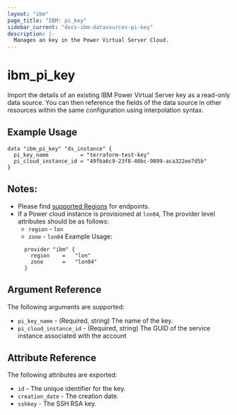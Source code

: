 ```yaml
---
layout: "ibm"
page_title: "IBM: pi_key"
sidebar_current: "docs-ibm-datasources-pi-key"
description: |-
  Manages an key in the Power Virtual Server Cloud.
---
```


# ibm\_pi_key

Import the details of an existing IBM Power Virtual Server key as a read-only data source. You can then reference the fields of the data source in other resources within the same configuration using interpolation syntax.

## Example Usage

```hcl
data "ibm_pi_key" "ds_instance" {
  pi_key_name          = "terraform-test-key"
  pi_cloud_instance_id = "49fba6c9-23f8-40bc-9899-aca322ee7d5b"
}
```
## Notes:
* Please find [supported Regions](https://cloud.ibm.com/apidocs/power-cloud#endpoint) for endpoints.
* If a Power cloud instance is provisioned at `lon04`, The provider level attributes should be as follows:
  * `region` - `lon`
  * `zone` - `lon04`
  Example Usage:
  ```hcl
    provider "ibm" {
      region    =   "lon"
      zone      =   "lon04"
    }
  ```
## Argument Reference

The following arguments are supported:

* `pi_key_name` - (Required, string) The name of the key.
* `pi_cloud_instance_id` - (Required, string) The GUID of the service instance associated with the account

## Attribute Reference

The following attributes are exported:

* `id` - The unique identifier for the key.
* `creation_date` - The creation date.
* `sshkey` - The SSH RSA key.

